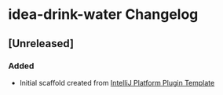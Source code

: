<!-- Keep a Changelog guide -> https://keepachangelog.com -->

# idea-drink-water Changelog

## [Unreleased]
### Added
- Initial scaffold created from [IntelliJ Platform Plugin Template](https://github.com/JetBrains/intellij-platform-plugin-template)
